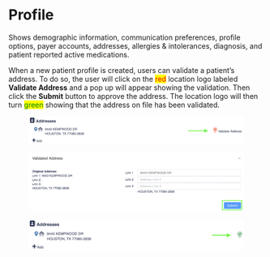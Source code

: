 # Profile

Shows demographic information, communication preferences, profile options, payer accounts, addresses, allergies & intolerances, diagnosis, and patient reported active medications.

When a new patient profile is created, users can validate a patient’s address. To do so, the user will click on the <mark style="color:red;">red</mark> location logo labeled **Validate Address** and a pop up will appear showing the validation. Then click the **Submit** button to approve the address. The location logo will then turn <mark style="color:green;">green</mark> showing that the address on file has been validated.

<figure><img src="../../.gitbook/assets/image (280).png" alt=""><figcaption></figcaption></figure>

<figure><img src="../../.gitbook/assets/image (281).png" alt=""><figcaption></figcaption></figure>

<figure><img src="../../.gitbook/assets/image (282).png" alt=""><figcaption></figcaption></figure>
